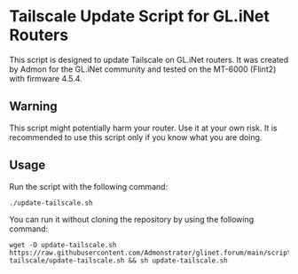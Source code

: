 # Tailscale Update Script for GL.iNet Routers

This script is designed to update Tailscale on GL.iNet routers. It was created by Admon for the GL.iNet community and tested on the MT-6000 (Flint2) with firmware 4.5.4.

## Warning

This script might potentially harm your router. Use it at your own risk. It is recommended to use this script only if you know what you are doing.

## Usage

Run the script with the following command:

```shell
./update-tailscale.sh
```

You can run it without cloning the repository by using the following command:

```shell
wget -O update-tailscale.sh https://raw.githubusercontent.com/Admonstrator/glinet.forum/main/scripts/update-tailscale/update-tailscale.sh && sh update-tailscale.sh
```
